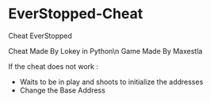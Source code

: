 # EverStopped-Cheat
Cheat EverStopped

Cheat Made By Lokey in Python\n
Game Made By Maxestla

If the cheat does not work :
  - Waits to be in play and shoots to initialize the addresses
  - Change the Base Address
